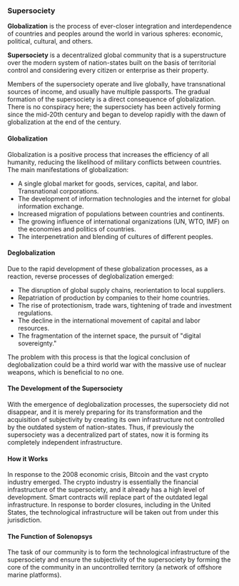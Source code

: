 
### Supersociety
**Globalization** is the process of ever-closer integration and interdependence of countries and peoples around the world in various spheres: economic, political, cultural, and others. 

**Supersociety** is a decentralized global community that is a superstructure over the modern system of nation-states built on the basis of territorial control and considering every citizen or enterprise as their property.

 Members of the supersociety operate and live globally, have transnational sources of income, and usually have multiple passports. The gradual formation of the supersociety is a direct consequence of globalization. There is no conspiracy here; the supersociety has been actively forming since the mid-20th century and began to develop rapidly with the dawn of globalization at the end of the century.

#### Globalization
Globalization is a positive process that increases the efficiency of all humanity, reducing the likelihood of military conflicts between countries. The main manifestations of globalization:
- A single global market for goods, services, capital, and labor. Transnational corporations.
- The development of information technologies and the internet for global information exchange.
- Increased migration of populations between countries and continents.
- The growing influence of international organizations (UN, WTO, IMF) on the economies and politics of countries.
- The interpenetration and blending of cultures of different peoples.

#### Deglobalization
Due to the rapid development of these globalization processes, as a reaction, reverse processes of deglobalization emerged:
- The disruption of global supply chains, reorientation to local suppliers.
- Repatriation of production by companies to their home countries.
- The rise of protectionism, trade wars, tightening of trade and investment regulations.
- The decline in the international movement of capital and labor resources.
- The fragmentation of the internet space, the pursuit of "digital sovereignty."

The problem with this process is that the logical conclusion of deglobalization could be a third world war with the massive use of nuclear weapons, which is beneficial to no one.

#### The Development of the Supersociety
With the emergence of deglobalization processes, the supersociety did not disappear, and it is merely preparing for its transformation and the acquisition of subjectivity by creating its own infrastructure not controlled by the outdated system of nation-states. Thus, if previously the supersociety was a decentralized part of states, now it is forming its completely independent infrastructure.

#### How it Works
In response to the 2008 economic crisis, Bitcoin and the vast crypto industry emerged. The crypto industry is essentially the financial infrastructure of the supersociety, and it already has a high level of development. Smart contracts will replace part of the outdated legal infrastructure. In response to border closures, including in the United States, the technological infrastructure will be taken out from under this jurisdiction.

#### The Function of Solenopsys
The task of our community is to form the technological infrastructure of the supersociety and ensure the subjectivity of the supersociety by forming the core of the community in an uncontrolled territory (a network of offshore marine platforms).